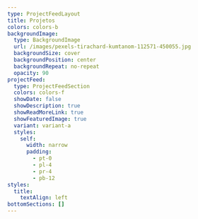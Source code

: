 ```yaml
---
type: ProjectFeedLayout
title: Projetos
colors: colors-b
backgroundImage:
  type: BackgroundImage
  url: /images/pexels-tirachard-kumtanom-112571-450055.jpg
  backgroundSize: cover
  backgroundPosition: center
  backgroundRepeat: no-repeat
  opacity: 90
projectFeed:
  type: ProjectFeedSection
  colors: colors-f
  showDate: false
  showDescription: true
  showReadMoreLink: true
  showFeaturedImage: true
  variant: variant-a
  styles:
    self:
      width: narrow
      padding:
        - pt-0
        - pl-4
        - pr-4
        - pb-12
styles:
  title:
    textAlign: left
bottomSections: []
---
```


